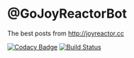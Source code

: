 # @GoJoyReactorBot
The best posts from http://joyreactor.cc

[![Codacy Badge](https://api.codacy.com/project/badge/Grade/49b1f0f6b63e47aa8a3cb14f7a5416d2)](https://www.codacy.com/manual/walkerus/joy-reactor-bot?utm_source=github.com&amp;utm_medium=referral&amp;utm_content=walkerus/joy-reactor-bot&amp;utm_campaign=Badge_Grade)
[![Build Status](https://travis-ci.org/walkerus/joy-reactor-bot.svg?branch=master)](https://travis-ci.org/walkerus/joy-reactor-bot)

